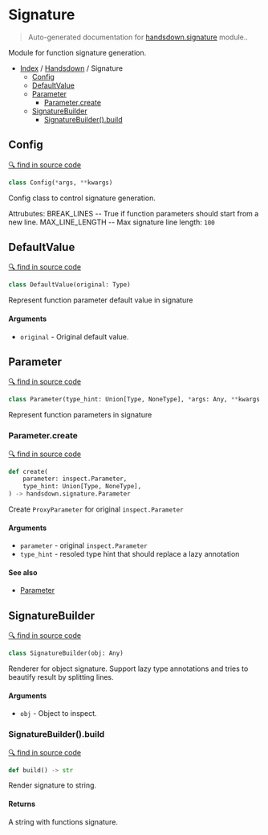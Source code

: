 # Signature

> Auto-generated documentation for [handsdown.signature](../../handsdown/signature.py) module..

Module for function signature generation.

- [Index](../README.md#modules) / [Handsdown](index.md#handsdown) / Signature
  - [Config](#config)
  - [DefaultValue](#defaultvalue)
  - [Parameter](#parameter)
    - [Parameter.create](#parametercreate)
  - [SignatureBuilder](#signaturebuilder)
    - [SignatureBuilder().build](#signaturebuilderbuild)

## Config

[🔍 find in source code](https://github.com/vemel/handsdown/blob/master/handsdown/signature.py#L14)

```python
class Config(*args, **kwargs)
```

Config class to control signature generation.

Attrubutes:
    BREAK_LINES -- True if function parameters should start from a new line.
    MAX_LINE_LENGTH -- Max signature line length: `100`

## DefaultValue

[🔍 find in source code](https://github.com/vemel/handsdown/blob/master/handsdown/signature.py#L27)

```python
class DefaultValue(original: Type)
```

Represent function parameter default value in signature

#### Arguments

- `original` - Original default value.

## Parameter

[🔍 find in source code](https://github.com/vemel/handsdown/blob/master/handsdown/signature.py#L51)

```python
class Parameter(type_hint: Union[Type, NoneType], *args: Any, **kwargs: Any)
```

Represent function parameters in signature

### Parameter.create

[🔍 find in source code](https://github.com/vemel/handsdown/blob/master/handsdown/signature.py#L92)

```python
def create(
    parameter: inspect.Parameter,
    type_hint: Union[Type, NoneType],
) -> handsdown.signature.Parameter
```

Create `ProxyParameter` for original `inspect.Parameter`

#### Arguments

- `parameter` - original `inspect.Parameter`
- `type_hint` - resoled type hint that should replace a lazy annotation

#### See also

- [Parameter](#parameter)

## SignatureBuilder

[🔍 find in source code](https://github.com/vemel/handsdown/blob/master/handsdown/signature.py#L113)

```python
class SignatureBuilder(obj: Any)
```

Renderer for object signature. Support lazy type annotations and tries
to beautify result by splitting lines.

#### Arguments

- `obj` - Object to inspect.

### SignatureBuilder().build

[🔍 find in source code](https://github.com/vemel/handsdown/blob/master/handsdown/signature.py#L167)

```python
def build() -> str
```

Render signature to string.

#### Returns

A string with functions signature.
